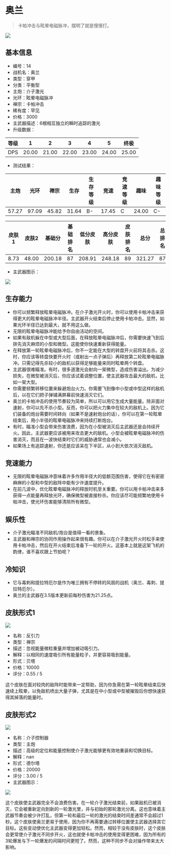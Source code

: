 # 奥兰

> 卡帕冲击与眩晕电磁脉冲，摆明了就是慢慢打。

<img src="/ships/ship_14.png" style={{zoom:1}}/>

## 基本信息

- 编号：14
- 战机名：奥兰
- 类型：穿甲
- 分类：平衡型
- 主炮：介子激光
- 光环：眩晕电磁脉冲
- 禅宗：卡帕冲击
- 稀有度：罕见
- 价格：3000
- 主武器描述：6根相互独立的瞬时追踪的激光
- 升级数据：

| 等级 | 1 | 2 | 3 | 4 | 5 | 终极 |
|--|--|--|--|--|--|--|
| DPS | 20.00 | 21.00 | 22.00 | 23.00 | 24.00 | 25.00 |

- 测试结果：

| 主炮 | 光环 | 禅宗 | 生存 | 生存等级 | 竞速 | 竞速等级 | 趣味 | 趣味等级 |
|--|--|--|--|--|--|--|--|--|
| 57.27 | 97.09 | 45.82 | 31.64 | B- | 17.45 | C | 24.00 | C- |

| 皮肤1 | 皮肤2 | 基础分 | 基础排名 | 低分皮肤 | 高分皮肤 | 皮肤排名 | 总分 | 总排名 |
|--|--|--|--|--|--|--|--|--|
| 8.73 | 48.00 | 200.18 | 87 | 208.91 | 248.18 | 89 | 321.27 | 87 |

- 主武器图示：

<img src="/illustration/main_14.gif" style={{zoom:1}}/>

## 生存能力

- 你可以频繁释放眩晕电磁脉冲。在介子激光开火时，你可以使用卡帕冲击来获得更大的眩晕电磁脉冲半径。主武器开火结束后停止使用卡帕冲击。显然，如果光环半径已达到最大，就不用这么做。
- 无限的眩晕电磁脉冲能给予你自由活动的空间。
- 如果有敌机躲在中型或大型后面，在释放眩晕电磁脉冲后，你需要快速飞到后排先消灭麻烦的小型和微型。这能使你快速重新获得能量。
- 在释放第一轮眩晕电磁脉冲后，你不一定能在大型的转盘开火前将其击杀。这时，你应该等转盘快要开火时（或射出一点子弹后）再释放第二轮眩晕电磁脉冲。只需记得先杀较小的敌机以获得足够能量来同时眩晕两个转盘。
- 主武器很难瞄准。有时，很多道激光会射向一架微型，造成伤害溢出。为减少损失，在微型被消灭后，你应该试着调整位置，使主武器攻击最大的敌机，比如一架大型。
- 你需要频繁转移位置来躲避炮台火力。你需要飞到像中小型或中型这样的敌机后，以在它们把子弹铺满屏幕前快速消灭它们。
- 奥兰的卡帕冲击的使用节奏较为简单，所以可以用它生成大量能量。除非面对速射，你可以先不杀小型。反而，你可以把火力集中在较大的敌机上。因为它们装备的炮台需要时间转向（如果不是速射炮台的话），你可以在第一轮眩晕结束后，用小半径的眩晕电磁脉冲来持续打断炮台。
- 有时，瞄准小型会带来伤害浪费，因为在小型被消灭后主武器还是会持续开火。因此，主武器更应该被用来攻击更大的敌机。小型会被眩晕电磁脉冲的伤害消灭，而且在一波快结束时它们的威胁通常也会减小。
- 如果场上有追踪速射，你还是应该呆在下半区，从小到大依次消灭敌机。

## 竞速能力

- 无限的眩晕电磁脉冲意味着许多作用半径大的低额范围伤害，使得它在有密密麻麻的小型和中型的敌阵中能有少许速度提升。
- 在前几波中，优化眩晕电磁脉冲的释放时机至关重要。你可以用卡帕冲击来多获得一点能量再释放光环，确保微型被直接秒杀。你应该尽可能频繁地使用卡帕冲击，使光环伤害能够清除所有微型。

## 娱乐性

- 介子激光瞄准不同敌机/炮台是值得一看的景象。
- 主武器和禅宗的协同作用操作起来很有趣。你可以在介子激光开火时松手来使用卡帕冲击，然后在开火结束后准备下一轮的开火。这基本上就是这架飞机的韵律，谁不喜欢跟上节拍呢？

## 冷知识

- 它与毒刺和提拉特厄尔是作为唯三拥有不停转的风扇的战机（奥兰、毒刺、提拉特厄尔）。
- 奥兰的主武器在3.5版本更新前每秒伤害为21.25点。

## 皮肤形式1

<img src="/ships/ship_14_apex_1.png" style={{zoom:1}}/>

- 名称：反引力
- 类型：禅宗
- 描述：忽视能量微粒重量并增加被动吸引力。
- 解释：以相同的速度吸引所有能量粒子，并更容易吸到能量。
- 形式：贝塔
- 价格：10000
- 评分：0.55 / 5

这个皮肤在面对较肉的敌阵时能带来一定帮助，因为你急需在第一轮眩晕结束后快速续上眩晕，以免敌机喷出大量子弹，尤其是在中小型或中型被摧毁后你想快速获得其掉落的能量时。

## 皮肤形式2

<img src="/ships/ship_14_apex_2.png" style={{zoom:1}}/>

- 名称：介子控制器
- 类型：主炮
- 描述：高级的定位和能量控制使介子激光能够更有效地重装和切换目标。
- 解释：nan
- 形式：德尔塔
- 价格：20000
- 评分：3.00 / 5
- 主武器图示：

<img src="/illustration/main_14_delta.gif" style={{zoom:1}}/>

这个皮肤使主武器完全不会浪费伤害。在一轮介子激光结束前，如果敌机已被消灭，它会被重新定向到新的一轮激光里，并与初始的那轮激光分离。这也意味着主武器节奏会被少许打乱，但第一轮和最后一轮的激光的结束时间差通常不会超过1秒。这个皮肤使奥兰更易于使用，因为你不再需要通过转移位置使主武器选择其它目标。这些变动使优化主武器变得更加轻松。然而，相较于没有皮肤时，这个皮肤会更常使介子激光不同步开火，这也就使卡帕冲击的使用变得更困难，因为所有的3轮爆发与下一轮爆发的间隔时间更短了。然而，这种不同步不会对操作带来太大影响。
